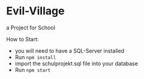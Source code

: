 # Evil-Village
a Project for School

How to Start:
- you will need to have a SQL-Server installed
- Run ```npm install```
- import the schulprojekt.sql file into your database
- Run ```npm start```